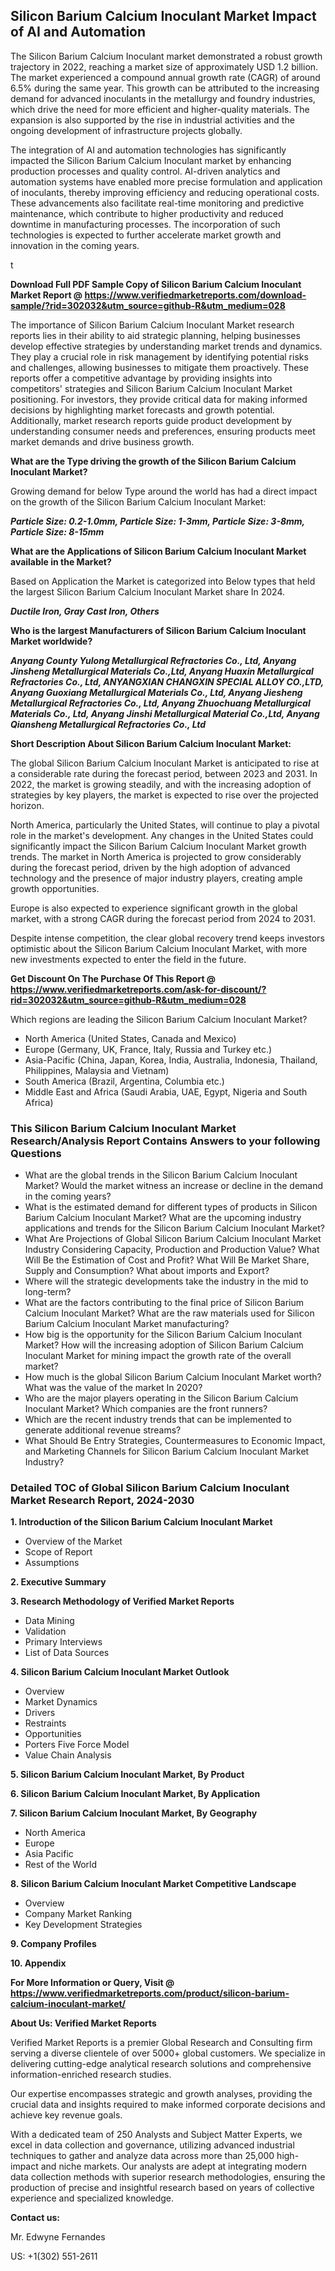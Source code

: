 <h2>Silicon Barium Calcium Inoculant Market Impact of AI and Automation</h2><p>The Silicon Barium Calcium Inoculant market demonstrated a robust growth trajectory in 2022, reaching a market size of approximately USD 1.2 billion. The market experienced a compound annual growth rate (CAGR) of around 6.5% during the same year. This growth can be attributed to the increasing demand for advanced inoculants in the metallurgy and foundry industries, which drive the need for more efficient and higher-quality materials. The expansion is also supported by the rise in industrial activities and the ongoing development of infrastructure projects globally.</p><p>The integration of AI and automation technologies has significantly impacted the Silicon Barium Calcium Inoculant market by enhancing production processes and quality control. AI-driven analytics and automation systems have enabled more precise formulation and application of inoculants, thereby improving efficiency and reducing operational costs. These advancements also facilitate real-time monitoring and predictive maintenance, which contribute to higher productivity and reduced downtime in manufacturing processes. The incorporation of such technologies is expected to further accelerate market growth and innovation in the coming years.</p>t</p><p id="" class=""><strong>Download Full PDF Sample Copy of Silicon Barium Calcium Inoculant Market Report @ <a href="https://www.verifiedmarketreports.com/download-sample/?rid=302032&utm_source=github-R&utm_medium=028" target="_blank">https://www.verifiedmarketreports.com/download-sample/?rid=302032&utm_source=github-R&utm_medium=028</a></strong></p><p>The importance of&nbsp;Silicon Barium Calcium Inoculant Market research reports lies in their ability to aid strategic planning, helping businesses develop effective strategies by understanding market trends and dynamics. They play a crucial role in risk management by identifying potential risks and challenges, allowing businesses to mitigate them proactively. These reports offer a competitive advantage by providing insights into competitors' strategies and Silicon Barium Calcium Inoculant Market positioning. For investors, they provide critical data for making informed decisions by highlighting market forecasts and growth potential. Additionally, market research reports guide product development by understanding consumer needs and preferences, ensuring products meet market demands and drive business growth.</p><p><strong>What are the&nbsp;Type driving the growth of the Silicon Barium Calcium Inoculant Market?</strong></p><p id="" class="">Growing demand for below Type around the world has had a direct impact on the growth of the Silicon Barium Calcium Inoculant Market:</p><em><strong>Particle Size: 0.2-1.0mm, Particle Size: 1-3mm, Particle Size: 3-8mm, Particle Size: 8-15mm</strong></em></p><strong>What are the&nbsp;Applications&nbsp;of Silicon Barium Calcium Inoculant Market available in the Market?</strong></p><p id="" class="">Based on Application the Market is categorized into Below types that held the largest Silicon Barium Calcium Inoculant Market share In 2024.</p><em><strong>Ductile Iron, Gray Cast Iron, Others</strong></em></p><strong>Who is the largest Manufacturers of Silicon Barium Calcium Inoculant Market worldwide?</strong></p><p><em><strong>Anyang County Yulong Metallurgical Refractories Co., Ltd, Anyang Jinsheng Metallurgical Materials Co.,Ltd, Anyang Huaxin Metallurgical Refractories Co., Ltd, ANYANGXIAN CHANGXIN SPECIAL ALLOY CO.,LTD, Anyang Guoxiang Metallurgical Materials Co., Ltd, Anyang Jiesheng Metallurgical Refractories Co., Ltd, Anyang Zhuochuang Metallurgical Materials Co., Ltd, Anyang Jinshi Metallurgical Material Co.,Ltd, Anyang Qiansheng Metallurgical Refractories Co., Ltd</strong></em></p><p id="" class=""><strong>Short Description About Silicon Barium Calcium Inoculant Market:</strong></p><p>The global Silicon Barium Calcium Inoculant Market is anticipated to rise at a considerable rate during the forecast period, between 2023 and 2031. In 2022, the market is growing steadily, and with the increasing adoption of strategies by key players, the market is expected to rise over the projected horizon.</p><p>North America, particularly the United States, will continue to play a pivotal role in the market's development. Any changes in the United States could significantly impact the Silicon Barium Calcium Inoculant Market growth trends. The market in North America is projected to grow considerably during the forecast period, driven by the high adoption of advanced technology and the presence of major industry players, creating ample growth opportunities.</p><p>Europe is also expected to experience significant growth in the global market, with a strong CAGR during the forecast period from 2024 to 2031.</p><p>Despite intense competition, the clear global recovery trend keeps investors optimistic about the Silicon Barium Calcium Inoculant Market, with more new investments expected to enter the field in the future.</p><p id="" class=""><strong>Get Discount On The Purchase Of This Report @ <a href="https://www.verifiedmarketreports.com/ask-for-discount/?rid=302032&utm_source=github-R&utm_medium=028" target="_blank">https://www.verifiedmarketreports.com/ask-for-discount/?rid=302032&utm_source=github-R&utm_medium=028</a></strong></p>Which regions are leading the Silicon Barium Calcium Inoculant Market?</p><ul><li>North America (United States, Canada and Mexico)</li><li>Europe (Germany, UK, France, Italy, Russia and Turkey etc.)</li><li>Asia-Pacific (China, Japan, Korea, India, Australia, Indonesia, Thailand, Philippines, Malaysia and Vietnam)</li><li>South America (Brazil, Argentina, Columbia etc.)</li><li>Middle East and Africa (Saudi Arabia, UAE, Egypt, Nigeria and South Africa)</li></ul><h3 id="" class="">This Silicon Barium Calcium Inoculant Market Research/Analysis Report Contains Answers to your following Questions</h3><ul><li>What are the global trends in the Silicon Barium Calcium Inoculant Market? Would the market witness an increase or decline in the demand in the coming years?</li><li>What is the estimated demand for different types of products in Silicon Barium Calcium Inoculant Market? What are the upcoming industry applications and trends for the Silicon Barium Calcium Inoculant Market?</li><li>What Are Projections of Global Silicon Barium Calcium Inoculant Market Industry Considering Capacity, Production and Production Value? What Will Be the Estimation of Cost and Profit? What Will Be Market Share, Supply and Consumption? What about imports and Export?</li><li>Where will the strategic developments take the industry in the mid to long-term?</li><li>What are the factors contributing to the final price of Silicon Barium Calcium Inoculant Market? What are the raw materials used for Silicon Barium Calcium Inoculant Market manufacturing?</li><li>How big is the opportunity for the Silicon Barium Calcium Inoculant Market? How will the increasing adoption of Silicon Barium Calcium Inoculant Market for mining impact the growth rate of the overall market?</li><li>How much is the global Silicon Barium Calcium Inoculant Market worth? What was the value of the market In 2020?</li><li>Who are the major players operating in the Silicon Barium Calcium Inoculant Market? Which companies are the front runners?</li><li>Which are the recent industry trends that can be implemented to generate additional revenue streams?</li><li>What Should Be Entry Strategies, Countermeasures to Economic Impact, and Marketing Channels for Silicon Barium Calcium Inoculant Market Industry?</li></ul><h3 id="" class="">Detailed TOC of Global Silicon Barium Calcium Inoculant Market Research Report, 2024-2030</h3><p id="" class=""><strong>1. Introduction of the Silicon Barium Calcium Inoculant Market</strong></p><ul><li>Overview of the Market</li><li>Scope of Report</li><li>Assumptions</li></ul><p id="" class=""><strong>2. Executive Summary</strong></p><p id="" class=""><strong>3. Research Methodology of Verified Market Reports</strong></p><ul><li>Data Mining</li><li>Validation</li><li>Primary Interviews</li><li>List of Data Sources</li></ul><p id="" class=""><strong>4. Silicon Barium Calcium Inoculant Market Outlook</strong></p><ul><li>Overview</li><li>Market Dynamics</li><li>Drivers</li><li>Restraints</li><li>Opportunities</li><li>Porters Five Force Model</li><li>Value Chain Analysis</li></ul><p id="" class=""><strong>5. Silicon Barium Calcium Inoculant Market, By Product</strong></p><p id="" class=""><strong>6. Silicon Barium Calcium Inoculant Market, By Application</strong></p><p id="" class=""><strong>7. Silicon Barium Calcium Inoculant Market, By Geography</strong></p><ul><li>North America</li><li>Europe</li><li>Asia Pacific</li><li>Rest of the World</li></ul><p id="" class=""><strong>8. Silicon Barium Calcium Inoculant Market Competitive Landscape</strong></p><ul><li>Overview</li><li>Company Market Ranking</li><li>Key Development Strategies</li></ul><p id="" class=""><strong>9. Company Profiles</strong></p><p id="" class=""><strong>10. Appendix</strong></p><p id="" class=""><strong>For More Information or Query, Visit @ <a href="https://www.verifiedmarketreports.com/product/silicon-barium-calcium-inoculant-market/" target="_blank">https://www.verifiedmarketreports.com/product/silicon-barium-calcium-inoculant-market/</a></strong></p><p id="" class=""><strong>About Us: Verified Market Reports</strong></p><p id="" class="">Verified Market Reports is a premier Global Research and Consulting firm serving a diverse clientele of over 5000+ global customers. We specialize in delivering cutting-edge analytical research solutions and comprehensive information-enriched research studies.</p><p id="" class="">Our expertise encompasses strategic and growth analyses, providing the crucial data and insights required to make informed corporate decisions and achieve key revenue goals.</p><p id="" class="">With a dedicated team of 250 Analysts and Subject Matter Experts, we excel in data collection and governance, utilizing advanced industrial techniques to gather and analyze data across more than 25,000 high-impact and niche markets. Our analysts are adept at integrating modern data collection methods with superior research methodologies, ensuring the production of precise and insightful research based on years of collective experience and specialized knowledge.</p><p id="" class=""><strong>Contact us:</strong></p><p id="" class="">Mr. Edwyne Fernandes</p><p id="" class="">US: +1(302) 551-2611</p>